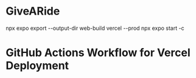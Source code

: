 # GiveARide

npx expo export --output-dir web-build
vercel --prod
npx expo start -c

# GitHub Actions Workflow for Vercel Deployment
